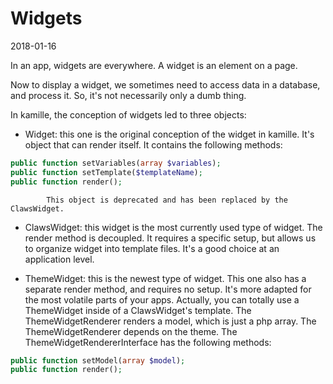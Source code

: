 Widgets
===============
2018-01-16



In an app, widgets are everywhere.
A widget is an element on a page.


Now to display a widget, we sometimes need to access data in a database, and process it.
So, it's not necessarily only a dumb thing.



In kamille, the conception of widgets led to three objects:


- Widget: this one is the original conception of the widget in kamille.
            It's object that can render itself.
            It contains the following methods:
            
```php
public function setVariables(array $variables);
public function setTemplate($templateName);
public function render();
```
            
            This object is deprecated and has been replaced by the ClawsWidget.
            
            
- ClawsWidget: this widget is the most currently used type of widget.
        The render method is decoupled.
        It requires a specific setup, but allows us to organize widget into template files.
        It's a good choice at an application level.
        
- ThemeWidget: this is the newest type of widget.
        This one also has a separate render method, and requires no setup.
        It's more adapted for the most volatile parts of your apps.
        Actually, you can totally use a ThemeWidget inside of a ClawsWidget's template.
        The ThemeWidgetRenderer renders a model, which is just a php array.
        The ThemeWidgetRenderer depends on the theme.
        The ThemeWidgetRendererInterface has the following methods:
                            
```php
public function setModel(array $model);
public function render();
```



